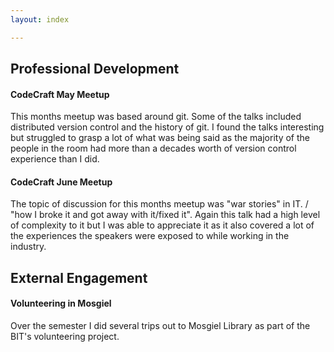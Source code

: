 ```yaml
---
layout: index

---
```


## Professional Development
  

#### CodeCraft May Meetup
  
This months meetup was based around git. Some of the talks included distributed version control and the history of git.
I found the talks interesting but struggled to grasp a lot of what was being said as the majority of the people in the room had more than a decades worth of version control experience than I did.

#### CodeCraft June Meetup
  
The topic of discussion for this months meetup was "war stories" in IT. / "how I broke it and got away with it/fixed it". Again this talk had a high level of complexity to it but I was able to appreciate it as it also covered a lot of the experiences the speakers were exposed to while working in the industry. 


## External Engagement

#### Volunteering in Mosgiel 

Over the semester I did several trips out to Mosgiel Library as part of the BIT's volunteering project. 

